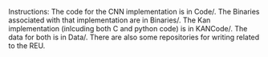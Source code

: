 Instructions:
The code for the CNN implementation is in Code/. The Binaries associated with that implementation are in Binaries/. The Kan implementation (inlcuding both C and python code) is in KANCode/. The data for both is in Data/. There are also some repositories for writing related to the REU.